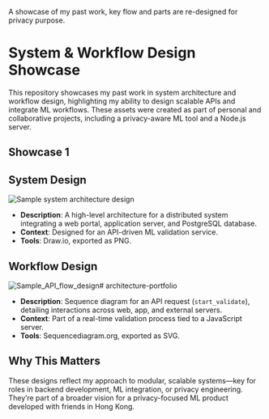 A showcase of my past work, key flow and parts are re-designed for privacy purpose. 

# System & Workflow Design Showcase

This repository showcases my past work in system architecture and workflow design, highlighting my ability to design scalable APIs and integrate ML workflows. These assets were created as part of personal and collaborative projects, including a privacy-aware ML tool and a Node.js server.

## Showcase 1

## System Design
![Sample system architecture design](https://github.com/user-attachments/assets/166e1e5b-e855-461b-9acc-ff057eb56270)

- **Description**: A high-level architecture for a distributed system integrating a web portal, application server, and PostgreSQL database.
- **Context**: Designed for an API-driven ML validation service.
- **Tools**: Draw.io, exported as PNG.

## Workflow Design
![Sample_API_flow_design](https://github.com/user-attachments/assets/9a42dd7b-d188-4f12-9b83-e0020960a071)# architecture-portfolio

- **Description**: Sequence diagram for an API request (`start_validate`), detailing interactions across web, app, and external servers.
- **Context**: Part of a real-time validation process tied to a JavaScript server.
- **Tools**: Sequencediagram.org, exported as SVG.

## Why This Matters
These designs reflect my approach to modular, scalable systems—key for roles in backend development, ML integration, or privacy engineering. They’re part of a broader vision for a privacy-focused ML product developed with friends in Hong Kong.
